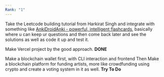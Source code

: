 ```yaml
---
Rank: "1"
---
```

Take the Leetcode building tutorial from Harkirat Singh and integrate with something like [AnkiDroid](https://apps.ankiweb.net/)[Anki - powerful, intelligent flashcards](https://apps.ankiweb.net/), basically where u can keep ur questions and then come back later and see the solutions as well as code it up and test it.

Make Vercel project by the good approach. **DONE**

Make a blockchain wallet first, with CLI interaction and frontend
Then Make a blockchain platform for funding artists, more like crowdfunding using crypto and create a voting system in it as well.   **Try To Do**